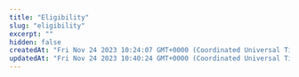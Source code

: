 ```yaml
---
title: "Eligibility"
slug: "eligibility"
excerpt: ""
hidden: false
createdAt: "Fri Nov 24 2023 10:24:07 GMT+0000 (Coordinated Universal Time)"
updatedAt: "Fri Nov 24 2023 10:40:24 GMT+0000 (Coordinated Universal Time)"
---
```

